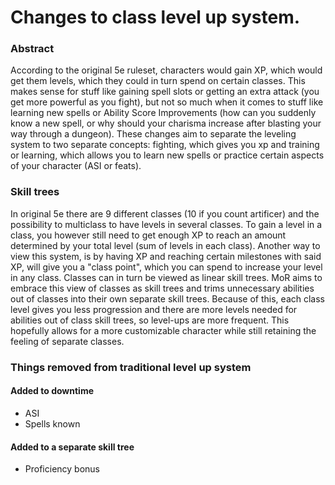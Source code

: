 # Changes to class level up system.
### Abstract
According to the original 5e ruleset, characters would gain XP, which would get them levels, which they could in turn spend on certain classes.
This makes sense for stuff like gaining spell slots or getting an extra attack (you get more powerful as you fight), but not so much when it comes to stuff like learning new spells or Ability Score Improvements (how can you suddenly know a new spell, or why should your charisma increase after blasting your way through a dungeon).
These changes aim to separate the leveling system to two separate concepts: fighting, which gives you xp and training or learning, which allows you to learn new spells or practice certain aspects of your character (ASI or feats).

### Skill trees
In original 5e there are 9 different classes (10 if you count artificer) and the possibility to multiclass to have levels in several classes. To gain a level in a class, you however still need to get enough XP to reach an amount determined by your total level (sum of levels in each class). Another way to view this system, is by having XP and reaching certain milestones with said XP, will give you a "class point", which you can spend to increase your level in any class. Classes can in turn be viewed as linear skill trees. MoR aims to embrace this view of classes as skill trees and trims unnecessary abilities out of classes into their own separate skill trees. Because of this, each class level gives you less progression and there are more levels needed for abilities out of class skill trees, so level-ups are more frequent. This hopefully allows for a more customizable character while still retaining the feeling of separate classes.

### Things removed from traditional level up system

#### Added to downtime
* ASI
* Spells known

#### Added to a separate skill tree  
* Proficiency bonus
